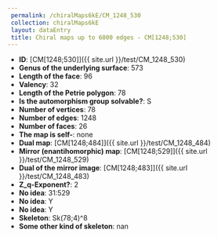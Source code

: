 ```yaml
--- 
 permalink: /chiralMaps6kE/CM_1248_530 
 collection: chiralMaps6kE
 layout: dataEntry
 title: Chiral maps up to 6000 edges - CM[1248;530]
---
```


- **ID**: [CM[1248;530]]({{ site.url }}/test/CM_1248_530)
- **Genus of the underlying surface**: 573
- **Length of the face**: 96
- **Valency**: 32
- **Length of the Petrie polygon**: 78
- **Is the automorphism group solvable?**: S
- **Number of vertices**: 78
- **Number of edges**: 1248
- **Number of faces**: 26
- **The map is self-**: none
- **Dual map**: [CM[1248;484]]({{ site.url }}/test/CM_1248_484)
- **Mirror (enantihomorphic) map**: [CM[1248;529]]({{ site.url }}/test/CM_1248_529)
- **Dual of the mirror image**: [CM[1248;483]]({{ site.url }}/test/CM_1248_483)
- **Z_q-Exponent?**: 2
- **No idea**:  31:529
- **No idea**: Y
- **No idea**: Y
- **Skeleton**: Sk(78;4)^8
- **Some other kind of skeleton**: nan
